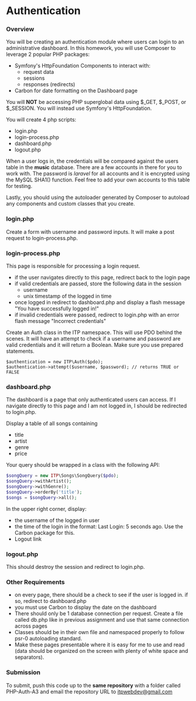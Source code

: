 Authentication
==============

### Overview

You will be creating an authentication module where users can login to an administrative dashboard. In this homework, you will use Composer to leverage 2 popular PHP packages:

* Symfony's HttpFoundation Components to interact with:
	* request data
	* sessions
	* responses (redirects)
* Carbon for date formatting on the Dashboard page

You will __NOT__ be accessing PHP superglobal data using $\_GET, $\_POST, or $\_SESSION. You will instead use Symfony's HttpFoundation.

You will create 4 php scripts:

* login.php
* login-process.php
* dashboard.php
* logout.php

When a user logs in, the credentials will be compared against the users table in the __music__ database. There are a few accounts in there for you to work with. The password is _laravel_ for all accounts and it is encrypted using the MySQL SHA1() function. Feel free to add your own accounts to this table for testing.

Lastly, you should using the autoloader generated by Composer to autoload any components and custom classes that you create.

### login.php

Create a form with username and password inputs. It will make a post request to login-process.php.

### login-process.php

This page is responsible for processing a login request.

* if the user navigates directly to this page, redirect back to the login page
* if valid credentials are passed, store the following data in the session
	* username
	* unix timestamp of the logged in time
* once logged in redirect to dashboard.php and display a flash message "You have successfully logged in!"
* if invalid credentials were passed, redirect to login.php with an error flash message "Incorrect credentials"

Create an Auth class in the ITP namespace. This will use PDO behind the scenes. It will have an attempt to check if a username and password are valid credentials and it will return a Boolean. Make sure you use prepared statements.

```
$authentication = new ITP\Auth($pdo);
$authentication->attempt($username, $password); // returns TRUE or FALSE
```

### dashboard.php

The dashboard is a page that only authenticated users can access. If I navigate directly to this page and I am not logged in, I should be redirected to login.php.

Display a table of all songs containing

* title
* artist
* genre
* price

Your query should be wrapped in a class with the following API:

```php
$songQuery = new ITP\Songs\SongQuery($pdo);
$songQuery->withArtist();
$songQuery->withGenre();
$songQuery->orderBy('title');
$songs = $songQuery->all();
```

In the upper right corner, display:

* the username of the logged in user
* the time of the login in the format: Last Login: 5 seconds ago. Use the Carbon package for this.
* Logout link

### logout.php

This should destroy the session and redirect to login.php.

### Other Requirements

* on every page, there should be a check to see if the user is logged in. if so, redirect to dashboard.php
* you must use Carbon to display the date on the dashboard
* There should only be 1 database connection per request. Create a file called db.php like in previous assignment and use that same connection across pages
* Classes should be in their own file and namespaced properly to follow psr-0 autoloading standard.
* Make these pages presentable where it is easy for me to use and read (data should be organized on the screen with plenty of white space and separators).

### Submission

To submit, push this code up to the __same repository__ with a folder called PHP-Auth-A3 and email the repository URL to itpwebdev@gmail.com

